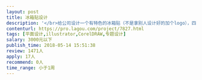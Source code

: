 ```yaml
---                
layout: post       
title: 冰箱贴设计           
description: '</br>给公司设计一个有特色的冰箱贴（不是拿别人设计好的加个logo），四枚一套，共两套（一套原型，一套卡通）。用作纪念物。</br>我们提供原型图案形状。</br>希望设计的比较快，而且要有耐心，保证及时修改</br>'     
contenturl: https://pro.lagou.com/project/7827.html      
tags: [平面设计,illustrator,CorelDRAW,专题设计]            
salary: 3000元以下          
publish_time: 2018-05-14 15:51:38         
review: 1471人                   
apply: 17人                   
recommend: 0人                   
time_range: 小于1周              
---                 
```


